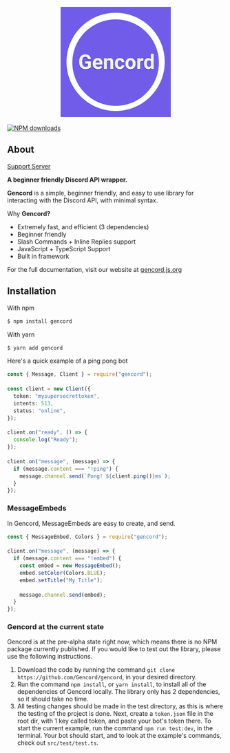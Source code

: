 <p align="center">
  <img src="assets/logo.png" />
</p>

<a href="https://www.npmjs.com/package/gencord"><img src="https://img.shields.io/npm/dt/gencord.svg?maxAge=3600" alt="NPM downloads" /></a>

## About

[Support Server](https://discord.gg/Bh9cGjum)

**A beginner friendly Discord API wrapper.**

**Gencord** is a simple, beginner friendly, and easy to use library for interacting with the Discord API, with minimal syntax.

Why **Gencord?**

- Extremely fast, and efficient (3 dependencies)
- Beginner friendly
- Slash Commands + Inline Replies support
- JavaScript + TypeScript Support
- Built in framework

For the full documentation, visit our website at [gencord.js.org](https://gencord.js.org)

## Installation

With npm

```bash
$ npm install gencord
```

With yarn

```bash
$ yarn add gencord
```

Here's a quick example of a ping pong bot

```ts
const { Message, Client } = require("gencord");

const client = new Client({
  token: "mysupersecrettoken",
  intents: 513,
  status: "online",
});

client.on("ready", () => {
  console.log("Ready");
});

client.on("message", (message) => {
  if (message.content === "!ping") {
    message.channel.send(`Pong! ${client.ping()}ms`);
  }
});
```

### MessageEmbeds

In Gencord, MessageEmbeds are easy to create, and send.

```ts
const { MessageEmbed, Colors } = require("gencord");

client.on("message", (message) => {
  if (message.content === "!embed") {
    const embed = new MessageEmbed();
    embed.setColor(Colors.BLUE);
    embed.setTitle("My Title");

    message.channel.send(embed);
  }
});
```

### Gencord at the current state

Gencord is at the pre-alpha state right now, which means there is no NPM package currently published. If you would like to test out the library, please use the following instructions.

1. Download the code by running the command `git clone https://github.com/Gencord/gencord`, in your desired directory.
2. Run the command `npm install`, or `yarn install`, to install all of the dependencies of Gencord locally. The library only has 2 dependencies, so it should take no time.
3. All testing changes should be made in the test directory, as this is where the testing of the project is done. Next, create a `token.json` file in the root dir, with 1 key called token, and paste your bot's token there. To start the current example, run the command `npm run test:dev`, in the terminal. Your bot should start, and to look at the example's commands, check out `src/test/test.ts`.
